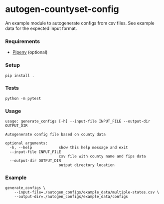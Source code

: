 # autogen-countyset-config
An example module to autogenerate configs from csv files. See example data for the expected input format.

### Requirements
* [Pipenv](https://pipenv-fork.readthedocs.io/en/latest/install.html) (optional)

### Setup 
```
pip install .
```


### Tests
```
python -m pytest
```
### Usage
```
usage: generate_configs [-h] --input-file INPUT_FILE --output-dir OUTPUT_DIR

Autogenerate config file based on county data

optional arguments:
  -h, --help            show this help message and exit
  --input-file INPUT_FILE
                        csv file with county name and fips data
  --output-dir OUTPUT_DIR
                        output directory location
```

### Example 
```
generate_configs \
    --input-file=./autogen_configs/example_data/multiple-states.csv \
    --output-dir=./autogen_configs/example_data/configs
```
